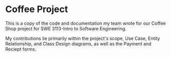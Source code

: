 # Coffee Project
This is a copy of the code and documentation my team wrote for our Coffee Shop project for SWE 3113-Intro to Software Engineering. 

My contributions lie primarily within the project's scope, Use Case, Entity Relationship, and Class Design diagrams, as well as the Payment and Reciept forms. 

